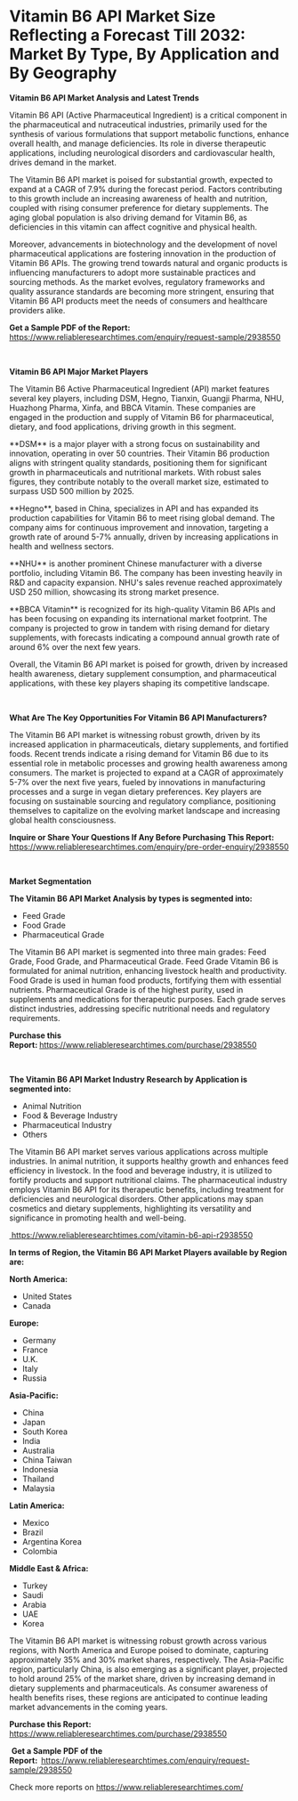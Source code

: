 <p><h1>Vitamin B6 API Market Size Reflecting a Forecast Till 2032: Market By Type, By Application and By Geography</h1></p><p><strong>Vitamin B6 API Market Analysis and Latest Trends</strong></p>
<p><p>Vitamin B6 API (Active Pharmaceutical Ingredient) is a critical component in the pharmaceutical and nutraceutical industries, primarily used for the synthesis of various formulations that support metabolic functions, enhance overall health, and manage deficiencies. Its role in diverse therapeutic applications, including neurological disorders and cardiovascular health, drives demand in the market.</p><p>The Vitamin B6 API market is poised for substantial growth, expected to expand at a CAGR of 7.9% during the forecast period. Factors contributing to this growth include an increasing awareness of health and nutrition, coupled with rising consumer preference for dietary supplements. The aging global population is also driving demand for Vitamin B6, as deficiencies in this vitamin can affect cognitive and physical health.</p><p>Moreover, advancements in biotechnology and the development of novel pharmaceutical applications are fostering innovation in the production of Vitamin B6 APIs. The growing trend towards natural and organic products is influencing manufacturers to adopt more sustainable practices and sourcing methods. As the market evolves, regulatory frameworks and quality assurance standards are becoming more stringent, ensuring that Vitamin B6 API products meet the needs of consumers and healthcare providers alike.</p></p>
<p><strong>Get a Sample PDF of the Report:&nbsp;</strong> <a href="https://www.reliableresearchtimes.com/enquiry/request-sample/2938550?utm_campaign=2993&utm_medium=2&utm_source=Github&utm_content=ia&utm_term=15032025&utm_id=vitamin-b6-api">https://www.reliableresearchtimes.com/enquiry/request-sample/2938550</a></p>
<p>&nbsp;</p>
<p><strong>Vitamin B6 API Major Market Players</strong></p>
<p><p>The Vitamin B6 Active Pharmaceutical Ingredient (API) market features several key players, including DSM, Hegno, Tianxin, Guangji Pharma, NHU, Huazhong Pharma, Xinfa, and BBCA Vitamin. These companies are engaged in the production and supply of Vitamin B6 for pharmaceutical, dietary, and food applications, driving growth in this segment.</p><p>**DSM** is a major player with a strong focus on sustainability and innovation, operating in over 50 countries. Their Vitamin B6 production aligns with stringent quality standards, positioning them for significant growth in pharmaceuticals and nutritional markets. With robust sales figures, they contribute notably to the overall market size, estimated to surpass USD 500 million by 2025.</p><p>**Hegno**, based in China, specializes in API and has expanded its production capabilities for Vitamin B6 to meet rising global demand. The company aims for continuous improvement and innovation, targeting a growth rate of around 5-7% annually, driven by increasing applications in health and wellness sectors.</p><p>**NHU** is another prominent Chinese manufacturer with a diverse portfolio, including Vitamin B6. The company has been investing heavily in R&D and capacity expansion. NHU's sales revenue reached approximately USD 250 million, showcasing its strong market presence.</p><p>**BBCA Vitamin** is recognized for its high-quality Vitamin B6 APIs and has been focusing on expanding its international market footprint. The company is projected to grow in tandem with rising demand for dietary supplements, with forecasts indicating a compound annual growth rate of around 6% over the next few years.</p><p>Overall, the Vitamin B6 API market is poised for growth, driven by increased health awareness, dietary supplement consumption, and pharmaceutical applications, with these key players shaping its competitive landscape.</p></p>
<p>&nbsp;</p>
<p><strong>What Are The Key Opportunities For Vitamin B6 API Manufacturers?</strong></p>
<p><p>The Vitamin B6 API market is witnessing robust growth, driven by its increased application in pharmaceuticals, dietary supplements, and fortified foods. Recent trends indicate a rising demand for Vitamin B6 due to its essential role in metabolic processes and growing health awareness among consumers. The market is projected to expand at a CAGR of approximately 5-7% over the next five years, fueled by innovations in manufacturing processes and a surge in vegan dietary preferences. Key players are focusing on sustainable sourcing and regulatory compliance, positioning themselves to capitalize on the evolving market landscape and increasing global health consciousness.</p></p>
<p><strong>Inquire or Share Your Questions If Any Before Purchasing This Report:</strong> <a href="https://www.reliableresearchtimes.com/enquiry/pre-order-enquiry/2938550?utm_campaign=2993&utm_medium=2&utm_source=Github&utm_content=ia&utm_term=15032025&utm_id=vitamin-b6-api">https://www.reliableresearchtimes.com/enquiry/pre-order-enquiry/2938550</a></p>
<p>&nbsp;</p>
<p><strong>Market Segmentation</strong></p>
<p><strong>The Vitamin B6 API Market Analysis by types is segmented into:</strong></p>
<p><ul><li>Feed Grade</li><li>Food Grade</li><li>Pharmaceutical Grade</li></ul></p>
<p><p>The Vitamin B6 API market is segmented into three main grades: Feed Grade, Food Grade, and Pharmaceutical Grade. Feed Grade Vitamin B6 is formulated for animal nutrition, enhancing livestock health and productivity. Food Grade is used in human food products, fortifying them with essential nutrients. Pharmaceutical Grade is of the highest purity, used in supplements and medications for therapeutic purposes. Each grade serves distinct industries, addressing specific nutritional needs and regulatory requirements.</p></p>
<p><strong>Purchase this Report:&nbsp;</strong><a href="https://www.reliableresearchtimes.com/purchase/2938550?utm_campaign=2993&utm_medium=2&utm_source=Github&utm_content=ia&utm_term=15032025&utm_id=vitamin-b6-api">https://www.reliableresearchtimes.com/purchase/2938550</a></p>
<p>&nbsp;</p>
<p><strong>The Vitamin B6 API Market Industry Research by Application is segmented into:</strong></p>
<p><ul><li>Animal Nutrition</li><li>Food & Beverage Industry</li><li>Pharmaceutical Industry</li><li>Others</li></ul></p>
<p><p>The Vitamin B6 API market serves various applications across multiple industries. In animal nutrition, it supports healthy growth and enhances feed efficiency in livestock. In the food and beverage industry, it is utilized to fortify products and support nutritional claims. The pharmaceutical industry employs Vitamin B6 API for its therapeutic benefits, including treatment for deficiencies and neurological disorders. Other applications may span cosmetics and dietary supplements, highlighting its versatility and significance in promoting health and well-being.</p></p>
<p><a href="https://www.reliableresearchtimes.com/vitamin-b6-api-r2938550?utm_campaign=2993&utm_medium=2&utm_source=Github&utm_content=ia&utm_term=15032025&utm_id=vitamin-b6-api">&nbsp;https://www.reliableresearchtimes.com/vitamin-b6-api-r2938550</a></p>
<p><strong>In terms of Region, the Vitamin B6 API Market Players available by Region are:</strong></p>
<p>
    <p> <strong> North America: </strong>
        <ul>
            <li>United States</li>
            <li>Canada</li>
        </ul>
        </p> 
    <p> <strong> Europe: </strong>
        <ul>
            <li>Germany</li>
            <li>France</li>
            <li>U.K.</li>
            <li>Italy</li>
            <li>Russia</li>
        </ul>
        </p> 
    <p> <strong> Asia-Pacific: </strong>
        <ul>
            <li>China</li>
            <li>Japan</li>
            <li>South Korea</li>
            <li>India</li>
            <li>Australia</li>
            <li>China Taiwan</li>
            <li>Indonesia</li>
            <li>Thailand</li>
            <li>Malaysia</li>
        </ul>
        </p> 
    <p> <strong> Latin America: </strong>
        <ul>
            <li>Mexico</li>
            <li>Brazil</li>
            <li>Argentina Korea</li>
            <li>Colombia</li>
        </ul>
        </p> 
    <p> <strong> Middle East & Africa: </strong>
        <ul>
            <li>Turkey</li>
            <li>Saudi</li>
            <li>Arabia</li>
            <li>UAE</li>
            <li>Korea</li>
        </ul>
    </p>
    </p>
<p><p>The Vitamin B6 API market is witnessing robust growth across various regions, with North America and Europe poised to dominate, capturing approximately 35% and 30% market shares, respectively. The Asia-Pacific region, particularly China, is also emerging as a significant player, projected to hold around 25% of the market share, driven by increasing demand in dietary supplements and pharmaceuticals. As consumer awareness of health benefits rises, these regions are anticipated to continue leading market advancements in the coming years.</p></p>
<p><strong>Purchase this Report: </strong><a href="https://www.reliableresearchtimes.com/purchase/2938550?utm_campaign=2993&utm_medium=2&utm_source=Github&utm_content=ia&utm_term=15032025&utm_id=vitamin-b6-api">https://www.reliableresearchtimes.com/purchase/2938550</a></p>
<p>&nbsp;<strong>Get a Sample PDF of the Report:&nbsp;&nbsp;</strong><a href="https://www.reliableresearchtimes.com/enquiry/request-sample/2938550?utm_campaign=2993&utm_medium=2&utm_source=Github&utm_content=ia&utm_term=15032025&utm_id=vitamin-b6-api">https://www.reliableresearchtimes.com/enquiry/request-sample/2938550</a></p>
<p><strong></strong></p>
<p>Check more reports on <a href="https://www.reliableresearchtimes.com/?utm_campaign=2993&utm_medium=2&utm_source=Github&utm_content=ia&utm_term=15032025&utm_id=vitamin-b6-api">https://www.reliableresearchtimes.com/</a></p>